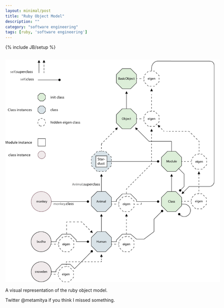 ```yaml
---
layout: minimal/post
title: "Ruby Object Model"
description: ""
category: "software engineering"
tags: [ruby, 'software engineering']
---
```

{% include JB/setup %}

<br>

<img height='700px' width='676px' style="max-width: 1000px;"  src="/assets/images/rubyObjectModel.png">

<br>

A visual representation of the ruby object model.

Twitter @metamitya if you think I missed something.

